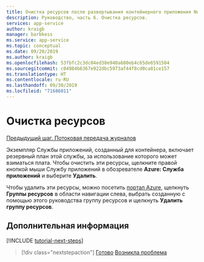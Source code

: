 ```yaml
---
title: Очистка ресурсов после развертывания контейнерного приложения Node.js с помощью Visual Studio Code
description: Руководство, часть 6. Очистка ресурсов.
services: app-service
author: kraigb
manager: barbkess
ms.service: app-service
ms.topic: conceptual
ms.date: 09/20/2019
ms.author: kraigb
ms.openlocfilehash: 53fbfc2c3dc04ed30e940a680eb4c65de6591504
ms.sourcegitcommit: c04984b6367e922dbc5973af44f8cd0ca81ce157
ms.translationtype: HT
ms.contentlocale: ru-RU
ms.lasthandoff: 09/30/2019
ms.locfileid: "71686011"
---
```

# <a name="clean-up-resources"></a>Очистка ресурсов

[Предыдущий шаг. Потоковая передача журналов](tutorial-vscode-docker-node-05.md)

Экземпляр Службы приложений, созданный для контейнера, включает резервный план этой службы, за использование которого может взиматься плата. Чтобы очистить эти ресурсы, щелкните правой кнопкой мыши Службу приложений в обозревателе **Azure: Служба приложений** и выберите **Удалить**.

Чтобы удалить эти ресурсы, можно посетить [портал Azure](https://portal.azure.com), щелкнуть **Группы ресурсов** в области навигации слева, выбрать созданную с помощью этого руководства группу ресурсов и щелкнуть **Удалить группу ресурсов**.

## <a name="next-steps"></a>Дополнительная информация

[!INCLUDE [tutorial-next-steps](includes/tutorial-next-steps.md)]

> [!div class="nextstepaction"]
> [Готово](node-howto-deploy-containers.md) [Возникла проблема](https://www.research.net/r/PWZWZ52?tutorial=node-deployment-docker-extension&step=clean-up-resources)
